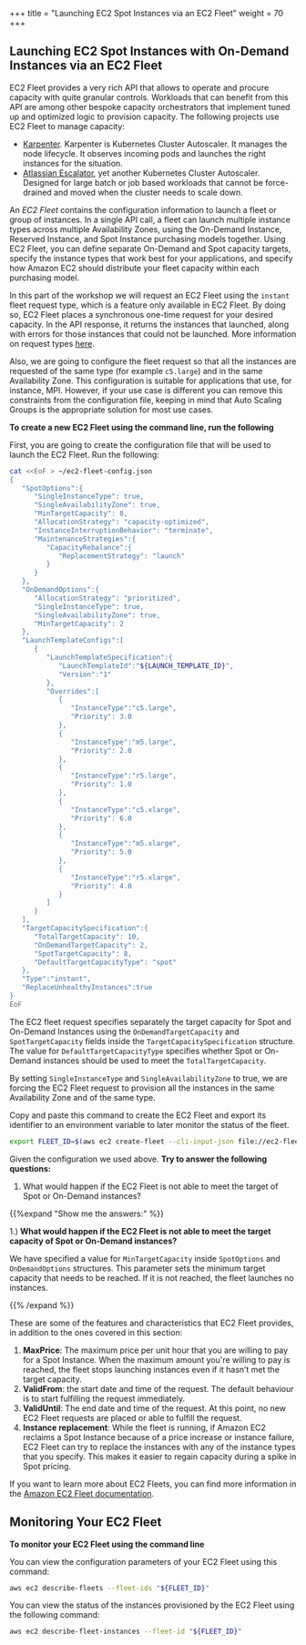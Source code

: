 +++
title = "Launching EC2 Spot Instances via an EC2 Fleet"
weight = 70
+++

## Launching EC2 Spot Instances with On-Demand Instances via an EC2 Fleet

EC2 Fleet provides a very rich API that allows to operate and procure capacity with quite granular controls. Workloads that can benefit from this API are among other
bespoke capacity orchestrators that implement tuned up and optimized logic to provision capacity. The following projects use EC2 Fleet to manage capacity:

* [Karpenter](https://github.com/awslabs/karpenter). Karpenter is Kubernetes Cluster Autoscaler. It manages the node lifecycle. It observes incoming pods and launches the right instances for the situation.
* [Atlassian Escalator](https://github.com/atlassian/escalator), yet another Kubernetes Cluster Autoscaler. Designed for large batch or job based workloads that cannot be force-drained and moved when the cluster needs to scale down.

An *EC2 Fleet* contains the configuration information to launch a
fleet or group of instances. In a single API call, a fleet can launch
multiple instance types across multiple Availability Zones, using the
On-Demand Instance, Reserved Instance, and Spot Instance purchasing
models together. Using EC2 Fleet, you can define separate On-Demand and
Spot capacity targets, specify the instance types that work best for
your applications, and specify how Amazon EC2 should distribute your
fleet capacity within each purchasing model.

In this part of the workshop we will request an EC2 Fleet using the `instant` fleet request type, which is a feature only available in EC2 Fleet. By doing so, EC2 Fleet places a synchronous one-time request for your desired capacity. In the API response, it returns the instances that launched, along with errors for those instances that could not be launched. More information on request types [here](https://docs.aws.amazon.com/AWSEC2/latest/UserGuide/ec2-fleet-configuration-strategies.html#ec2-fleet-request-type).

Also, we are going to configure the fleet request so that all the instances are requested of the same type (for example `c5.large`) and in the same Availability Zone. This configuration is suitable for applications that use, for instance, MPI. However, if your use case is different you can remove this constraints from the configuration file, keeping in mind that Auto Scaling Groups is the appropriate solution for most use cases.

**To create a new EC2 Fleet using the command line, run the following**

First, you are going to create the configuration file that will be used to launch the EC2 Fleet. Run the following:

```bash
cat <<EoF > ~/ec2-fleet-config.json
{
   "SpotOptions":{
      "SingleInstanceType": true,
      "SingleAvailabilityZone": true,
      "MinTargetCapacity": 8,
      "AllocationStrategy": "capacity-optimized",
      "InstanceInterruptionBehavior": "terminate",
      "MaintenanceStrategies":{
         "CapacityRebalance":{
            "ReplacementStrategy": "launch"
         }
      }
   },
   "OnDemandOptions":{
      "AllocationStrategy": "prioritized",
      "SingleInstanceType": true,
      "SingleAvailabilityZone": true,
      "MinTargetCapacity": 2
   },
   "LaunchTemplateConfigs":[
      {
         "LaunchTemplateSpecification":{
            "LaunchTemplateId":"${LAUNCH_TEMPLATE_ID}",
            "Version":"1"
         },
         "Overrides":[
            {
               "InstanceType":"c5.large",
               "Priority": 3.0
            },
            {
               "InstanceType":"m5.large",
               "Priority": 2.0
            },
            {
               "InstanceType":"r5.large",
               "Priority": 1.0
            },
            {
               "InstanceType":"c5.xlarge",
               "Priority": 6.0
            },
            {
               "InstanceType":"m5.xlarge",
               "Priority": 5.0
            },
            {
               "InstanceType":"r5.xlarge",
               "Priority": 4.0
            }
         ]
      }
   ],
   "TargetCapacitySpecification":{
      "TotalTargetCapacity": 10,
      "OnDemandTargetCapacity": 2,
      "SpotTargetCapacity": 8,
      "DefaultTargetCapacityType": "spot"
   },
   "Type":"instant",
   "ReplaceUnhealthyInstances":true
}
EoF
```

The EC2 fleet request specifies separately the target capacity for Spot and On-Demand Instances using the `OnDemandTargetCapacity` and `SpotTargetCapacity` fields inside the `TargetCapacitySpecification` structure. The value for `DefaultTargetCapacityType` specifies whether Spot or On-Demand instances should be used to meet the `TotalTargetCapacity`.

By setting `SingleInstanceType` and `SingleAvailabilityZone` to true, we are forcing the EC2 Fleet request to provision all the instances in the same Availability Zone and of the same type.  

Copy and paste this command to create the EC2 Fleet and export its identifier to an environment variable to later monitor the status of the fleet.

```bash
export FLEET_ID=$(aws ec2 create-fleet --cli-input-json file://ec2-fleet-config.json | jq -r '.FleetId')
```

Given the configuration we used above. **Try to answer the following questions:**

1. What would happen if the EC2 Fleet is not able to meet the target of Spot or On-Demand instances?

{{%expand "Show me the answers:" %}}

1.) **What would happen if the EC2 Fleet is not able to meet the target capacity of Spot or On-Demand instances?**

We have specified a value for `MinTargetCapacity` inside `SpotOptions` and `OnDemandOptions` structures. This parameter sets the minimum target capacity that needs to be reached. If it is not reached, the fleet launches no instances.

{{% /expand %}}

These are some of the features and characteristics that EC2 Fleet provides, in addition to the ones covered in this section:

1. **MaxPrice**: The maximum price per unit hour that you are willing to pay for a Spot Instance. When the maximum amount you're willing to pay is reached, the fleet stops launching instances even if it hasn’t met the target capacity.
2. **ValidFrom**: the start date and time of the request. The default behaviour is to start fulfilling the request immediately.
3. **ValidUntil**: The end date and time of the request. At this point, no new EC2 Fleet requests are placed or able to fulfill the request.
4. **Instance replacement**: While the fleet is running, if Amazon EC2 reclaims a Spot Instance because of a price increase or instance failure, EC2 Fleet can try to replace the instances with any of the instance types that you specify. This makes it easier to regain capacity during a spike in Spot pricing.

If you want to learn more about EC2 Fleets, you can find more information in the [Amazon EC2 Fleet documentation](https://docs.aws.amazon.com/AWSEC2/latest/UserGuide/ec2-fleet.html).

## Monitoring Your EC2 Fleet

**To monitor your EC2 Fleet using the command line**

You can view the configuration parameters of your EC2 Fleet using this command:

```bash
aws ec2 describe-fleets --fleet-ids "${FLEET_ID}"
```

You can view the status of the instances provisioned by the EC2 Fleet using the following command:

```bash
aws ec2 describe-fleet-instances --fleet-id "${FLEET_ID}"
```
